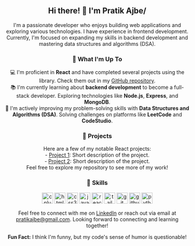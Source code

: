 <h2 align="center">Hi there! 👋 I'm Pratik Ajbe/</h2>

<p align="center">
  I'm a passionate developer who enjoys building web applications and exploring various technologies. I have experience in  frontend development. Currently, I'm focused on expanding my skills in backend development and mastering data structures and algorithms (DSA).
</p>

<h3 align="center">🌱 What I'm Up To</h3>

<p align="center">
  💻 I'm proficient in <b>React</b> and have completed several projects using the library. Check them out in my <a href="https://github.com/pratikajbe">GitHub repository</a>.
  <br>
  📚 I'm currently learning about <b>backend development</b> to become a full-stack developer. Exploring technologies like <b>Node.js</b>, <b>Express</b>, and <b>MongoDB</b>.
  <br>
  🧠 I'm actively improving my problem-solving skills with <b>Data Structures and Algorithms (DSA)</b>. Solving challenges on platforms like <b>LeetCode</b> and <b>CodeStudio</b>.
</p>

<h3 align="center">🚀 Projects</h3>

<p align="center">
  Here are a few of my notable React projects:
  <br>
  - <a href="Link">Project 1</a>: Short description of the project.
  <br>
  - <a href="Link">Project 2</a>: Short description of the project.
  <br>
  Feel free to explore my repository to see more of my work!
</p>

<h3 align="center">💬 Skills</h3>

<p align="center">
  <img src="https://cdn.jsdelivr.net/gh/devicons/devicon/icons/cplusplus/cplusplus-original.svg" alt="cplusplus" width="30" height="30" />
  <img src="https://cdn.jsdelivr.net/gh/devicons/devicon/icons/html5/html5-original.svg" alt="html5" width="30" height="30" />
  <img src="https://cdn.jsdelivr.net/gh/devicons/devicon/icons/css3/css3-original.svg" alt="css3" width="30" height="30" />
  <img src="https://cdn.jsdelivr.net/gh/devicons/devicon/icons/javascript/javascript-original.svg" alt="javascript" width="30" height="30" />
  <img src="https://cdn.jsdelivr.net/gh/devicons/devicon/icons/react/react-original.svg" alt="react" width="30" height="30" />
  <img src="https://cdn.jsdelivr.net/gh/devicons/devicon/icons/tailwindcss/tailwindcss-plain.svg" alt="tailwindcss" width="30" height="30" />
  <img src="https://cdn.jsdelivr.net/gh/devicons/devicon/icons/git/git-original.svg" alt="git" width="30" height="30" />
  <img src="https://cdn.jsdelivr.net/gh/devicons/devicon/icons/github/github-original.svg" alt="github" width="30" height="30" />
  <img src="https://cdn.jsdelivr.net/gh/devicons/devicon/icons/python/python-original.svg" alt="python" width="30" height="30" />
</p>

<p align="center">
  Feel free to connect with me on <a href="https://www.linkedin.com/in/pratikajbe">LinkedIn</a> or reach out via email at <a href="mailto:pratikajbe@gmail.com">pratikajbe@gmail.com</a>. Looking forward to connecting and learning together!
</p>

<p align="center">
  <b>Fun Fact:</b> I think I'm funny, but my code's sense of humor is questionable!
</p>
